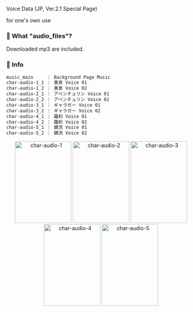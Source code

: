 Voice Data (JP, Ver.2.1 Special Page)

for one's own use


### 🤔 What "audio_files"?
Downloaded mp3 are included.

### 📜 Info

```diff
music_main     ⋮ Background Page Music
char-audio-1_1 ⋮ 黄泉 Voice 01 
char-audio-1_2 ⋮ 黄泉 Voice 02
char-audio-2_1 ⋮ アベンチュリン Voice 01 
char-audio-2_2 ⋮ アベンチュリン Voice 02
char-audio-3_1 ⋮ ギャラガー Voice 01 
char-audio-3_2 ⋮ ギャラガー Voice 02
char-audio-4_1 ⋮ 羅刹 Voice 01 
char-audio-4_2 ⋮ 羅刹 Voice 02
char-audio-5_1 ⋮ 鏡流 Voice 01 
char-audio-5_2 ⋮ 鏡流 Voice 02
```

<p align="center">
  <img src="https://fastcdn.hoyoverse.com/mi18n/hkrpg_global/m20240226hy47zm83k0/upload/41e0d8155bf3f6c1dbc22adb39c44784_807116819762987715.png" alt="char-audio-1" style="width: 150px; height: 217px;">
  <img src="https://fastcdn.hoyoverse.com/mi18n/hkrpg_global/m20240226hy47zm83k0/upload/cf7b428cc3076b43acdc2c4ab05138ab_331792017818137255.png" alt="char-audio-2" style="width: 150px; height: 217px;">
  <img src="https://fastcdn.hoyoverse.com/mi18n/hkrpg_global/m20240226hy47zm83k0/upload/a5ebab7521abb6d89ea9d1d9fe67cd55_8624747778637556872.png" alt="char-audio-3" style="width: 150px; height: 217px;">
  <img src="https://fastcdn.hoyoverse.com/mi18n/hkrpg_global/m20240226hy47zm83k0/upload/413f3282c24020264624f0894d1bdaa9_4010212031692848112.png" alt="char-audio-4" style="width: 150px; height: 217px;">
  <img src="https://fastcdn.hoyoverse.com/mi18n/hkrpg_global/m20240226hy47zm83k0/upload/ad918a857a5baaad5d0bf8c7c1f2e085_878901759704251503.png" alt="char-audio-5" style="width: 150px; height: 217px;">
</p>

